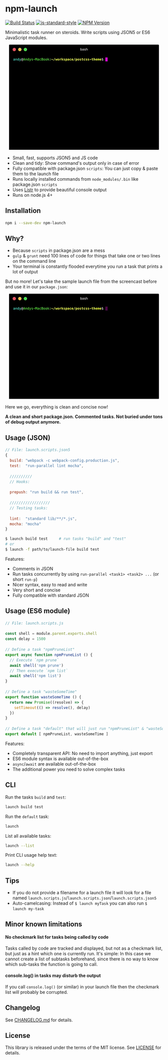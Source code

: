 # npm-launch

[![Build Status](https://travis-ci.org/andywer/npm-launch.svg?branch=master)](https://travis-ci.org/andywer/npm-launch)
[![js-standard-style](https://img.shields.io/badge/code%20style-standard-brightgreen.svg)](http://standardjs.com/)
[![NPM Version](https://img.shields.io/npm/v/npm-launch.svg)](https://www.npmjs.com/package/npm-launch)

Minimalistic task runner on steroids. Write scripts using JSON5 or ES6 JavaScript modules.

<p align="center">
  <img alt="Screencast" src="./doc/npm-launch.gif?raw=true" />
</p>

- Small, fast, supports JSON5 and JS code
- Clean and tidy: Show command's output only in case of error
- Fully compatible with package.json `scripts`: You can just copy & paste them to the launch file
- Runs locally installed commands from `node_modules/.bin` like package.json `scripts`
- Uses [Listr](https://github.com/SamVerschueren/listr) to provide beautiful console output
- Runs on node.js 4+


## Installation

```sh
npm i --save-dev npm-launch
```

## Why?

- Because `scripts` in package.json are a mess
- `gulp` & `grunt` need 100 lines of code for things that take one or two lines on the command line
- Your terminal is constantly flooded everytime you run a task that prints a lot of output

But no more! Let's take the sample launch file from the screencast before and use
it in our `package.json`:

<p align="center">
  <img alt="Screencast" src="./doc/npm-launch-package.json.gif?raw=true" />
</p>

Here we go, everything is clean and concise now!

**A clean and short package.json. Commented tasks. Not buried under tons of debug output anymore.**


## Usage (JSON)

```js
// File: launch.scripts.json5
{
  build: "webpack -c webpack-config.production.js",
  test:  "run-parallel lint mocha",

  //////////
  // Hooks:

  prepush: "run build && run test",

  //////////////////
  // Testing tasks:

  lint:  "standard lib/**/*.js",
  mocha: "mocha"
}
```

```sh
$ launch build test     # run tasks "build" and "test"
# or
$ launch -f path/to/launch-file build test
```

Features:
- Comments in JSON
- Run tasks concurrently by using `run-parallel <task1> <task2> ...` (or short `run-p`)
- Nicer syntax, easy to read and write
- Very short and concise
- Fully compatible with standard JSON


## Usage (ES6 module)

```js
// File: launch.scripts.js

const shell = module.parent.exports.shell
const delay = 1500

// Define a task "npmPruneList"
export async function npmPruneList () {
  // Execute `npm prune`
  await shell('npm prune')
  // Then execute `npm list`
  await shell('npm list')
}

// Define a task "wasteSomeTime"
export function wasteSomeTime () {
  return new Promise((resolve) => {
    setTimeout(() => resolve(), delay)
  })
}

// Define a task "default" that will just run "npmPruneList" & "wasteSomeTime" sequentially
export default [ npmPruneList, wasteSomeTime ]
```

Features:
- Completely transparent API: No need to import anything, just export
- ES6 module syntax is available out-of-the-box
- `async`/`await` are available out-of-the-box
- The additional power you need to solve complex tasks


## CLI

Run the tasks `build` and `test`:
```sh
launch build test
```

Run the `default` task:
```sh
launch
```

List all available tasks:
```sh
launch --list
```

Print CLI usage help text:
```sh
launch --help
```


## Tips

- If you do not provide a filename for a launch file it will look for a file named `launch.scripts.js`/`launch.scripts.json`/`launch.scripts.json5`
- Auto-camelcasing: Instead of `$ launch myTask` you can also run `$ launch my-task`


## Minor known limitations

#### No checkmark list for tasks being called by code

Tasks called by code are tracked and displayed, but not as a checkmark list,
but just as a hint which one is currently run. It's simple: In this case we
cannot create a list of subtasks beforehand, since there is no way to know
which sub-tasks the function is going to call.

#### console.log() in tasks may disturb the output

If you call `console.log()` (or similar) in your launch file then the checkmark
list will probably be corrupted.


## Changelog

See [CHANGELOG.md](./CHANGELOG.md) for details.


## License

This library is released under the terms of the MIT license. See [LICENSE](./LICENSE) for details.
